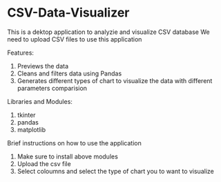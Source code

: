 # CSV-Data-Visualizer

This is a dektop application to analyzie and visualize CSV database
We need to upload CSV files to use this application

Features:
1. Previews the data
2. Cleans and filters data using Pandas
3. Generates different types of chart to visualize the data with different parameters comparision

Libraries and Modules:
1. tkinter
2. pandas
3. matplotlib

Brief instructions on how to use the application
1. Make sure to install above modules
2. Upload the csv file
3. Select coloumns and select the type of chart you to want to visualize
